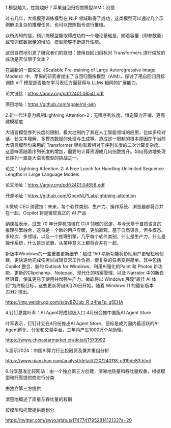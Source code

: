 1.模型越大，性能越好？苹果自回归视觉模型AIM：没错

过去几年，大规模预训练模型在 NLP 领域取得了成功，这类模型可以通过几个示例解决复杂的推理任务，也可以按照指令进行推理。

众所周知的是，预训练模型能取得成功的一个理论基础是，随着容量（即参数量）或预训练数据量的增加，模型能够不断提升性能。

这很自然地引发了研究者们的联想：使用自回归目标对 Transformers 进行缩放的成功是否仅限于文本？

在最新的一篇论文《Scalable Pre-training of Large Autoregressive Image Models》中，苹果的研究者提出了自回归图像模型（AIM），探讨了用自回归目标训练 ViT 模型是否能在学习表征方面获得与 LLMs 相同的扩展能力。

论文链接：https://arxiv.org/pdf/2401.08541.pdf

项目地址：https://github.com/apple/ml-aim

2.新一代注意力机制Lightning Attention-2：无限序列长度、恒定算力开销、更高建模精度

大语言模型序列长度的限制，极大地制约了其在人工智能领域的应用，比如多轮对话、长文本理解、多模态数据的处理与生成等。造成这一限制的根本原因在于当前大语言模型均采用的 Transformer 架构有着相对于序列长度的二次计算复杂度。这意味着随着序列长度的增加，需要的计算资源成几何倍数提升。如何高效地处理长序列一直是大语言模型的挑战之一。

论文：Lightning Attention-2: A Free Lunch for Handling Unlimited Sequence Lengths in Large Language Models

论文地址：https://arxiv.org/pdf/2401.04658.pdf

开源地址：https://github.com/OpenNLPLab/lightning-attention

3.微软 CEO 纳德拉：未来，每个软件类别、生产力、操作系统、浏览器都将合并在一起，Copilot 将是微软真正的 AI 产品

纳德拉表示，过去 70 年计算机领域在 GUI 领域的沉淀，与今天基于自然语言的推理引擎融合，这将是一个新的用户界面，更加直观，基于自然语言，但多模态、多轮次、多领域，以及一个推理引擎，几乎每个软件类别，什么是生产力，什么是操作系统，什么是浏览器，从某种意义上都将合并在一起。

新版本Windows的一些重要更新细节：超过 150 项新功能将协助用户更轻松地创建、更快速地完成任务以减轻日常工作负担，使复杂的任务变得简单。其中包括 Copilot 整合、新的 Outlook for Windows、利用AI强化的Paint 和 Photos 新功能、更新的Clipchamp、Notepad、现代化的档案管理，以及 Narrator 中的新自然语音，使其更易于使用并增强生产力。微软将以 Windows 展现“最佳 AI 体验”为终极目标，这些更新将自9月26日开始，随着 Windows 11 的最新版本 22H2 推出。

https://mp.weixin.qq.com/s/qv8ZUub_R_z4haFp_g5EHA

4.钉钉总裁叶军：AI Agent将成超级入口 4月份会推中国版AI Agent Store

叶军表示，钉钉计划在4月份推出AI Agent Store，目标是成为国内最活跃的AI Agent孵化、分发和交易平台，三年内产生1000万个AI助理。

https://www.chinastarmarket.cn/detail/1573992

5.启示2024：中国AI算力行业投融资及兼并重组分析

https://www.qianzhan.com/analyst/detail/220/240118-c919de83.html

6.分享基准比较网站：由一个独立第三方创建，清晰地质量和吞吐量权重，根据模型和托管提供商进行分类

由独立第三方提供 

清楚地概述了质量与吞吐量的权衡 

按模型和托管提供商划分

https://twitter.com/swyx/status/1747741795281412133?s=20


